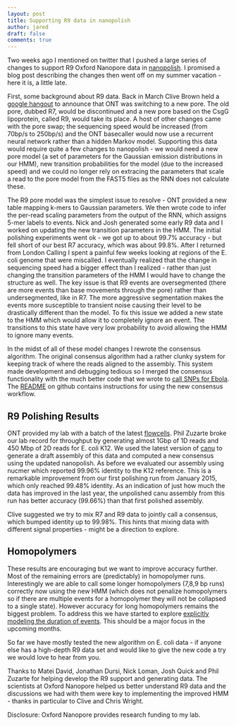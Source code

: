 ```yaml
---
layout: post
title: Supporting R9 data in nanopolish
author: jared
draft: false
comments: true
---
```


Two weeks ago I mentioned on twitter that I pushed a large series of changes to support R9 Oxford Nanopore data in [nanopolish](https://github.com/jts/nanopolish). I promised a blog post describing the changes then went off on my summer vacation - here it is, a little late.

First, some background about R9 data. Back in March Clive Brown held a [google hangout](https://github.com/lmmx/talk-transcripts/blob/master/Nanopore/NoThanksIveAlreadyGotOne.md) to announce that ONT was switching to a new pore. The old pore, dubbed R7, would be discontinued and a new pore based on the CsgG lipoprotein, called R9, would take its place. A host of other changes came with the pore swap; the sequencing speed would be increased (from 70bp/s to 250bp/s) and the ONT basecaller would now use a recurrent neural network rather than a hidden Markov model. Supporting this data would require quite a few changes to nanopolish - we would need a new pore model (a set of parameters for the Gaussian emission distributions in our HMM), new transition probabilities for the model (due to the increased speed) and we could no longer rely on extracing the parameters that scale a read to the pore model from the FAST5 files as the RNN does not calculate these.

The R9 pore model was the simplest issue to resolve - ONT provided a new table mapping k-mers to Gaussian parameters. We then wrote code to infer the per-read scaling parameters from the output of the RNN, which assigns 5-mer labels to events. Nick and Josh generated some early R9 data and I worked on updating the new transition parameters in the HMM. The initial polishing experiments went ok - we got up to about 99.7% accuracy - but fell short of our best R7 accuracy, which was about 99.8%. After I returned from London Calling I spent a painful few weeks looking at regions of the E. coli genome that were miscalled. I eventually realized that the change in sequencing speed had a bigger effect than I realized - rather than just changing the transition parameters of the HMM I would have to change the structure as well. The key issue is that R9 events are oversegmented (there are more events than base movements through the pore) rather than undersegmented, like in R7. The more aggressive segmentation makes the events more susceptible to transient noise causing their level to be drastically different than the model. To fix this issue we added a new state to the HMM which would allow it to completely ignore an event. The transitions to this state have very low probability to avoid allowing the HMM to ignore many events. 

In the midst of all of these model changes I rewrote the consensus algorithm. The original consensus algorithm had a rather clunky system for keeping track of where the reads aligned to the assembly. This system made development and debugging tedious so I merged the consensus functionality with the much better code that we wrote to [call SNPs for Ebola](http://simpsonlab.github.io/2016/02/03/ebola-snps/). The [README](https://github.com/jts/nanopolish#computing-a-new-consensus-sequence-for-a-draft-assembly) on github contains instructions for using the new consensus workflow.

R9 Polishing Results
--------------------

ONT provided my lab with a batch of the latest [flowcells](https://twitter.com/Clive_G_Brown/status/758952296373886976). Phil Zuzarte broke our lab record for throughput by generating almost 1Gbp of 1D reads and 450 Mbp of 2D reads for E. coli K12. We used the latest version of [canu](https://github.com/marbl/canu) to generate a draft assembly of this data and computed a new consensus using the updated nanopolish. As before we evaluated our assembly using nucmer which reported 99.96% identity to the K12 reference. This is a remarkable improvement from our first polishing run from January 2015, which only reached 99.48% identity. As an indication of just how much the data has improved in the last year, the unpolished canu assembly from this run has better accuracy (99.66%) than that first polished assembly.

Clive suggested we try to mix R7 and R9 data to jointly call a consensus, which bumped identity up to 99.98%. This hints that mixing data with different signal properties - might be a direction to explore.

Homopolymers
------------

These results are encouraging but we want to improve accuracy further. Most of the remaining errors are (predictably) in homopolymer runs. Interestingly we are able to call some longer homopolymers (7,8,9 bp runs) correctly now using the new HMM (which does not penalize homopolymers so if there are multiple events for a homopolymer they will not be collapsed to a single state). However accuracy for long homopolymers remains the biggest problem. To address this we have started to explore [explicitly modeling the duration of events](https://github.com/jts/nanopolish/blob/master/src/nanopolish_call_variants.cpp#L463). This should be a major focus in the upcoming months.

So far we have mostly tested the new algorithm on E. coli data - if anyone else has a high-depth R9 data set and would like to give the new code a try we would love to hear from you.

Thanks to Matei David, Jonathan Dursi, Nick Loman, Josh Quick and Phil Zuzarte for helping develop the R9 support and generating data. The scientists at Oxford Nanopore helped us better understand R9 data and the discussions we had with them were key to implementing the improved HMM - thanks in particular to Clive and Chris Wright.

Disclosure: Oxford Nanopore provides research funding to my lab.
